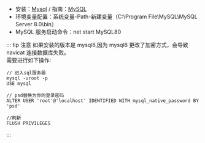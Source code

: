 - 安装：[Mysql](https://dev.mysql.com/downloads/installer/ 'mysql下载')
  / 指南：[MySQL](https://blog.csdn.net/chic_data/article/details/72286329 'mysql安装指南')
- 环境变量配置：系统变量-Path-新建变量（C:\Program File\MySQL\MySQL Server 8.0\bin）
- MySQL 服务启动命令：net start MySQL80

::: tip 注意
如果安装的版本是 mysql8,因为 mysql8 更改了加密方式，会导致 navicat 连接数据库失败。<br/>
需要进行如下操作:<br/>

```
// 进入sql服务器
mysql -uroot -p
USE mysql

// psd替换为你的登录密码
ALTER USER 'root'@'localhost' IDENTIFIED WITH mysql_native_password BY 'psd'

//刷新
FLUSH PRIVILEGES
```

:::
